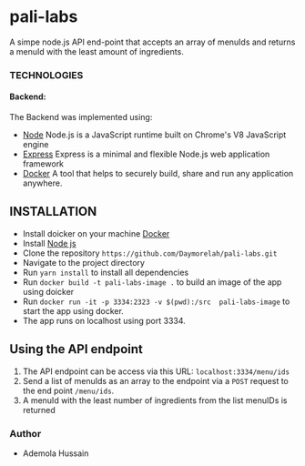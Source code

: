 # pali-labs
A simpe node.js API end-point that accepts an array of menuIds and returns a menuId with the least amount of ingredients.

### TECHNOLOGIES
#### Backend:
The Backend was implemented using: 
 * [Node](https://nodejs.org/en/) Node.js is a JavaScript runtime built on Chrome's V8 JavaScript engine
 * [Express](https://expressjs.com/) Express is a minimal and flexible Node.js web application framework
 * [Docker](https://www.docker.com/get-started) A tool that helps to securely build, share and run any application anywhere.
 
 ## INSTALLATION
 * Install doicker on your machine [Docker](https://store.docker.com/editions/community/docker-ce-desktop-mac)
 * Install [Node js](https://nodejs.org/en/)
 * Clone the repository `https://github.com/Daymorelah/pali-labs.git` 
 * Navigate to the project directory
 * Run `yarn install` to install all dependencies
 * Run `docker build -t pali-labs-image .` to build an image of the app using doicker
 * Run `docker run -it -p 3334:2323 -v $(pwd):/src  pali-labs-image` to start the app using docker.
 * The app runs on localhost using port 3334.
 
 ## Using the API endpoint
 1. The API endpoint can be access via this URL: `localhost:3334/menu/ids`
 2. Send a list of menuIds as an array to the endpoint via a `POST` request to the end point `/menu/ids`.
 3. A menuId with the least number of ingredients from the list menuIDs is returned 
 
 ### Author
* Ademola Hussain
 
